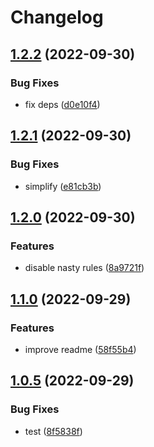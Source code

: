 # Changelog

## [1.2.2](https://github.com/brandturbo/eslint-plugin/compare/v1.2.1...v1.2.2) (2022-09-30)


### Bug Fixes

* fix deps ([d0e10f4](https://github.com/brandturbo/eslint-plugin/commit/d0e10f48e09379d80fc4b52f254ab6b46c7229b1))

## [1.2.1](https://github.com/brandturbo/eslint-plugin/compare/v1.2.0...v1.2.1) (2022-09-30)


### Bug Fixes

* simplify ([e81cb3b](https://github.com/brandturbo/eslint-plugin/commit/e81cb3b5df341b1f4368cee04d47742acb19d405))

## [1.2.0](https://github.com/brandturbo/eslint-plugin/compare/v1.1.0...v1.2.0) (2022-09-30)


### Features

* disable nasty rules ([8a9721f](https://github.com/brandturbo/eslint-plugin/commit/8a9721ffecf88595aad95a80f9a288f5dcafea96))

## [1.1.0](https://github.com/brandturbo/eslint-plugin/compare/v1.0.5...v1.1.0) (2022-09-29)


### Features

* improve readme ([58f55b4](https://github.com/brandturbo/eslint-plugin/commit/58f55b4fea60d100410573762c3e472b4248e332))

## [1.0.5](https://github.com/brandturbo/eslint-plugin/compare/v1.0.4...v1.0.5) (2022-09-29)


### Bug Fixes

* test ([8f5838f](https://github.com/brandturbo/eslint-plugin/commit/8f5838f6fba288d24605c19a774e06cc8e410d19))
